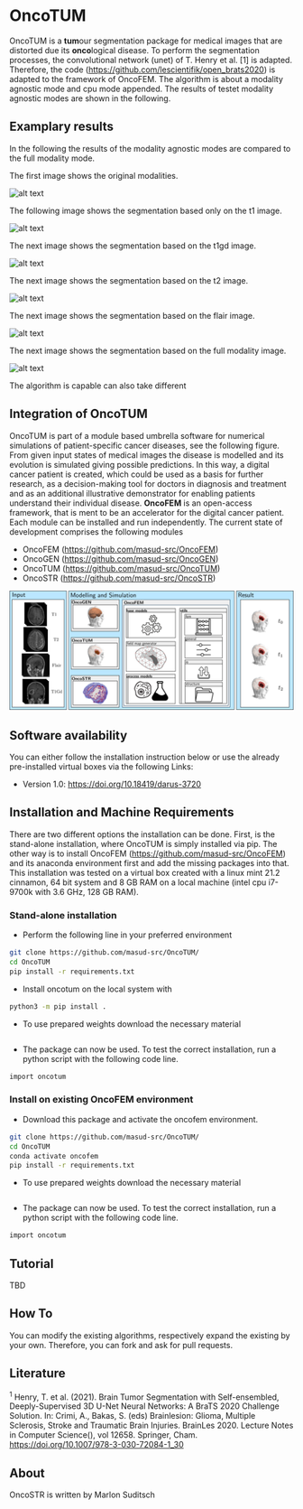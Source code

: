 # OncoTUM

OncoTUM is a **tum**our segmentation package for medical images that are distorted due its **onco**logical disease. To 
perform the segmentation processes, the convolutional network (unet) of T. Henry et al. [1] is adapted. Therefore, the
code (https://github.com/lescientifik/open_brats2020) is adapted to the framework of OncoFEM. The algorithm is about 
a modality agnostic mode and cpu mode appended. The results of testet modality agnostic modes are shown in the 
following.

## Examplary results

In the following the results of the modality agnostic modes are compared to the full modality mode. 

The first image shows the original modalities.

![alt text](tumor_entity_weighted_2.png)

The following image shows the segmentation based only on the t1 image.

![alt text](tumor_agnostic.png)

The next image shows the segmentation based on the t1gd image.

![alt text](bias_corrected.png)

The next image shows the segmentation based on the t2 image.

![alt text](tumor_entity_weighted_1.png)

The next image shows the segmentation based on the flair image.

![alt text](tumor_entity_weighted_2.png)

The next image shows the segmentation based on the full modality image.

![alt text](tumor_entity_weighted_2.png)

The algorithm is capable  can also take different 

## Integration of OncoTUM
OncoTUM is part of a module based umbrella software for numerical simulations of patient-specific cancer diseases, see 
the following figure. From given input states of medical images the disease is modelled and its evolution is simulated 
giving possible predictions. In this way, a digital cancer patient is created, which could be used as a basis for 
further research, as a decision-making tool for doctors in diagnosis and treatment and as an additional illustrative 
demonstrator for enabling patients understand their individual disease. **OncoFEM** is an open-access framework, that is 
ment to be an accelerator for the digital cancer patient. Each module can be installed and run independently. The 
current state of development comprises the following modules

- OncoFEM (https://github.com/masud-src/OncoFEM)
- OncoGEN (https://github.com/masud-src/OncoGEN)
- OncoTUM (https://github.com/masud-src/OncoTUM)
- OncoSTR (https://github.com/masud-src/OncoSTR)

![alt text](workflow.png)
 
## Software availability

You can either follow the installation instruction below or use the already pre-installed virtual boxes via the 
following Links:

- Version 1.0:  https://doi.org/10.18419/darus-3720

## Installation and Machine Requirements

There are two different options the installation can be done. First, is the stand-alone installation, where OncoTUM is
simply installed via pip. The other way is to install OncoFEM (https://github.com/masud-src/OncoFEM) and its anaconda
environment first and add the missing packages into that. This installation was tested on a virtual box created with a 
linux mint 21.2 cinnamon, 64 bit system and 8 GB RAM on a local machine (intel cpu i7-9700k with 3.6 GHz, 128 GB RAM).

### Stand-alone installation

- Perform the following line in your preferred environment
````bash
git clone https://github.com/masud-src/OncoTUM/
cd OncoTUM
pip install -r requirements.txt
````
- Install oncotum on the local system with
````bash
python3 -m pip install .
````
- To use prepared weights download the necessary material
````bash

````
- The package can now be used. To test the correct installation, run a python script with the following code line.
````bash
import oncotum
````

### Install on existing OncoFEM environment

- Download this package and activate the oncofem environment. 
````bash
git clone https://github.com/masud-src/OncoTUM/
cd OncoTUM
conda activate oncofem
pip install -r requirements.txt
````
- To use prepared weights download the necessary material
````bash

````
- The package can now be used. To test the correct installation, run a python script with the following code line.
````bash
import oncotum
````

## Tutorial

TBD

## How To

You can modify the existing algorithms, respectively expand the existing by your own. Therefore, you can fork and ask 
for pull requests.

## Literature

<sup>1</sup> Henry, T. et al. (2021). Brain Tumor Segmentation with Self-ensembled, Deeply-Supervised 3D U-Net Neural 
             Networks: A BraTS 2020 Challenge Solution. In: Crimi, A., Bakas, S. (eds) Brainlesion: Glioma, Multiple 
             Sclerosis, Stroke and Traumatic Brain Injuries. BrainLes 2020. Lecture Notes in Computer Science(), 
             vol 12658. Springer, Cham. https://doi.org/10.1007/978-3-030-72084-1_30

## About

OncoSTR is written by Marlon Suditsch
